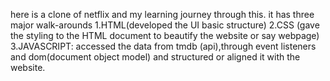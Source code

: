 here is a clone of netflix and my learning journey through this.
it has three major walk-arounds 
    1.HTML(developed the UI basic structure)
    2.CSS (gave the styling to the HTML document to beautify the website or say webpage)
    3.JAVASCRIPT: accessed the data from tmdb (api),through event listeners and dom(document object model) and structured or aligned it with the website.